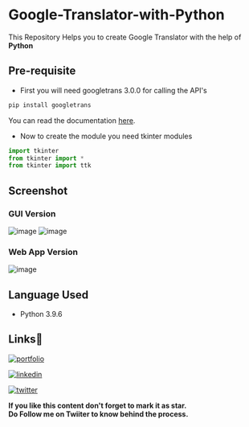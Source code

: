 # Google-Translator-with-Python
This Repository Helps you to create Google Translator with the help of **Python**

## Pre-requisite
- First you will need googletrans 3.0.0 for calling the API's
``` python
pip install googletrans
```
You can read the documentation [here](https://pypi.org/project/googletrans/).
- Now to create the module you need tkinter modules
``` python
import tkinter
from tkinter import *
from tkinter import ttk
```

## Screenshot
### GUI Version
![image](https://user-images.githubusercontent.com/78084828/183282463-c18fa440-7237-4cf5-8b6d-6582fddda7c7.png)
![image](https://user-images.githubusercontent.com/78084828/183282475-e42f6f0c-4f99-40da-89cf-7112b4b2a24b.png)

### Web App Version
![image](https://user-images.githubusercontent.com/78084828/183638112-cdfd5032-fdab-4152-a778-1b16b06ddf89.png)



## Language Used
- Python 3.9.6

## Links🔗
[![portfolio](https://img.shields.io/badge/my_portfolio-000?style=for-the-badge&logo=ko-fi&logoColor=white)](https://shubhamashish33.github.io/aboutmev2/)

[![linkedin](https://img.shields.io/badge/linkedin-0A66C2?style=for-the-badge&logo=linkedin&logoColor=white)](https://www.linkedin.com/in/shubham-ashish-81a6a01b2/)

[![twitter](https://img.shields.io/badge/twitter-1DA1F2?style=for-the-badge&logo=twitter&logoColor=white)](https://twitter.com/imaashish_)

**If you like this content don't forget to mark it as star. \
Do Follow me on Twiiter to know behind the process.** 
